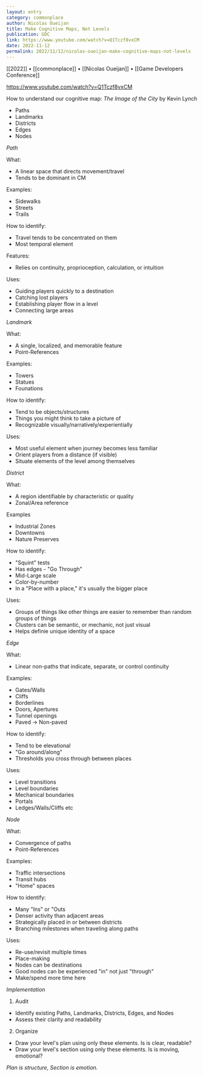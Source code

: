 ```yaml
---
layout: entry
category: commonplace
author: Nicolas Oueijan
title: Make Cognitive Maps, Not Levels
publication: GDC
link: https://www.youtube.com/watch?v=Q1Tczf8vxCM
date: 2022-11-12
permalink: 2022/11/12/nicolas-oueijan-make-cognitive-maps-not-levels
---
```


[[2022]] • [[commonplace]] • [[Nicolas Oueijan]] • [[Game Developers Conference]]

https://www.youtube.com/watch?v=Q1Tczf8vxCM

How to understand our cognitive map: <em>The Image of the City</em> by Kevin Lynch

* Paths
* Landmarks
* Districts
* Edges
* Nodes

<em>Path</em>

What:

* A linear space that directs movement/travel
* Tends to be dominant in CM

Examples:

* Sidewalks
* Streets
* Trails

How to identify:

* Travel tends to be concentrated on them
* Most temporal element

Features:

* Relies on continuity, proprioception, calculation, or intuition

Uses:

* Guiding players quickly to a destination
* Catching lost players
* Establishing player flow in a level
* Connecting large areas


<em>Landmark</em>

What:

* A single, localized, and memorable feature
* Point-References

Examples:

* Towers
* Statues
* Founations

How to identify:

* Tend to be objects/structures
* Things you might think to take a picture of
* Recognizable visually/narratively/experientially

Uses:

* Most useful element when journey becomes less familiar
* Orient players from a distance (if visible)
* Situate elements of the level among themselves


<em>District</em>

What:

* A region identifiable by characteristic or quality
* Zonal/Area reference

Examples

* Industrial Zones
* Downtowns
* Nature Preserves

How to identify:

* "Squint" tests
* Has edges - "Go Through"
* Mid-Large scale
* Color-by-number
* In a "Place with a place," it's usually the bigger place

Uses:

* Groups of things like other things are easier to remember than random groups of things
* Clusters can be semantic, or mechanic, not just visual
* Helps definie unique identity of a space


<em>Edge</em>

What:

* Linear non-paths that indicate, separate, or control continuity

Examples:

* Gates/Walls
* Cliffs
* Borderlines
* Doors, Apertures
* Tunnel openings
* Paved -> Non-paved

How to identify:

* Tend to be elevational
* "Go around/along"
* Thresholds you cross through between places

Uses:

* Level transitions
* Level boundaries
* Mechanical boundaries
* Portals
* Ledges/Walls/Cliffs etc


<em>Node</em>

What:

* Convergence of paths
* Point-References

Examples:

* Traffic intersections
* Transit hubs
* "Home" spaces

How to identify:

* Many "Ins" or "Outs
* Denser activity than adjacent areas
* Strategically placed in or between districts
* Branching milestones when traveling along paths

Uses:

* Re-use/revisit multiple times
* Place-making
* Nodes can be destinations
* Good nodes can be experienced "in" not just "through"
* Make/spend more time here


<em>Implementation</em>

1. Audit

* Identify existing Paths, Landmarks, Districts, Edges, and Nodes
* Assess their clarity and readability

2. Organize

* Draw your level's plan using only these elements. Is is clear, readable?
* Draw your level's section using only these elements. Is is moving, emotional?

<em>Plan is structure, Section is emotion.</em>